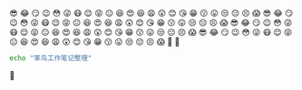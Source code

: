 :sunglasses: :joy: :smirk: :wink: :flushed: :stuck_out_tongue_winking_eye: :mask: :relieved: :stuck_out_tongue_closed_eyes: :neutral_face: :laughing: :heart_eyes: :satisfied: :weary: :astonished: :blush: :kissing_heart: :grin: :kissing: :stuck_out_tongue: :unamused: :pensive: :persevere: :scream: :sunglasses: :joy: :smirk: :wink: :flushed: :stuck_out_tongue_winking_eye: :mask: :relieved: :stuck_out_tongue_closed_eyes: :neutral_face: :laughing: :heart_eyes: :satisfied: :weary: :astonished: :blush: :kissing_heart: :grin: :kissing: :stuck_out_tongue: :unamused: :pensive: :persevere: :scream: :sunglasses: :joy: :smirk: :wink: :flushed: :stuck_out_tongue_winking_eye: :mask: :relieved: :stuck_out_tongue_closed_eyes: :neutral_face: :laughing: :heart_eyes: :satisfied: :weary: :astonished: :blush: :kissing_heart: :grin: :kissing: :stuck_out_tongue: :unamused: :pensive: :persevere: :scream: :sunglasses: :joy: :smirk: :wink: :flushed: :stuck_out_tongue_winking_eye: :mask: :relieved: :stuck_out_tongue_closed_eyes: :neutral_face: :laughing: :heart_eyes: :satisfied: :weary: :astonished: :blush: :kissing_heart: :grin: :kissing: :stuck_out_tongue: :unamused: :pensive: :persevere: :scream: :triumph: 
:shit:
```Bash
echo "笨鸟工作笔记整理"
```
:shit:
